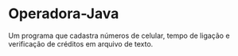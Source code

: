 # Operadora-Java
Um programa que cadastra números de celular, tempo de ligação e verificação de créditos em arquivo de texto.
